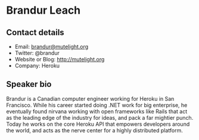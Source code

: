 # Brandur Leach

## Contact details

* Email: brandur@mutelight.org
* Twitter: @brandur
* Website or Blog: http://mutelight.org
* Company: Heroku

## Speaker bio

Brandur is a Canadian computer engineer working for Heroku in San Francisco. While his career started doing .NET work for big enterprise, he eventually found nirvana working with open frameworks like Rails that act as the leading edge of the industry for ideas, and pack a far mightier punch. Today he works on the core Heroku API that empowers developers around the world, and acts as the nerve center for a highly distributed platform.
